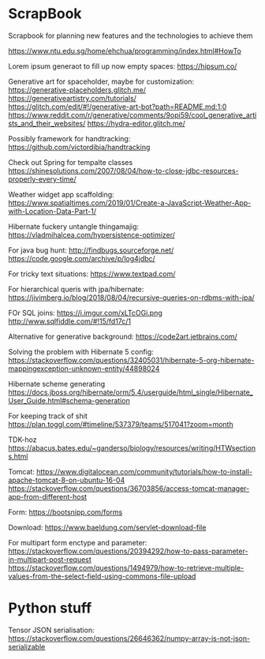 # ScrapBook
Scrapbook for planning new features and the technologies to achieve them

https://www.ntu.edu.sg/home/ehchua/programming/index.html#HowTo


Lorem ipsum generaot to fill up now empty spaces:
https://hipsum.co/

Generative art for spaceholder, maybe for customization:
https://generative-placeholders.glitch.me/
https://generativeartistry.com/tutorials/
https://glitch.com/edit/#!/generative-art-bot?path=README.md:1:0
https://www.reddit.com/r/generative/comments/9opi59/cool_generative_artists_and_their_websites/
https://hydra-editor.glitch.me/


Possibly framework for handtracking:
https://github.com/victordibia/handtracking

Check out Spring for tempalte classes
https://shinesolutions.com/2007/08/04/how-to-close-jdbc-resources-properly-every-time/


Weather widget app scaffolding:
https://www.spatialtimes.com/2019/01/Create-a-JavaScript-Weather-App-with-Location-Data-Part-1/


Hibernate fuckery untangle thingamajig:
https://vladmihalcea.com/hypersistence-optimizer/

For java bug hunt:
http://findbugs.sourceforge.net/
https://code.google.com/archive/p/log4jdbc/


For tricky text situations:
https://www.textpad.com/


For hierarchical queris with jpa/hibernate:
https://jivimberg.io/blog/2018/08/04/recursive-queries-on-rdbms-with-jpa/

FOr SQL joins:
https://i.imgur.com/xLTcOGi.png
http://www.sqlfiddle.com/#!15/fd17c/1

Alternative for generative background:
https://code2art.jetbrains.com/

Solving the problem with Hibernate 5 config:
https://stackoverflow.com/questions/32405031/hibernate-5-org-hibernate-mappingexception-unknown-entity/44898024

Hibernate scheme generating
https://docs.jboss.org/hibernate/orm/5.4/userguide/html_single/Hibernate_User_Guide.html#schema-generation

For keeping track of shit
https://plan.toggl.com/#timeline/537379/teams/517041?zoom=month

TDK-hoz
https://abacus.bates.edu/~ganderso/biology/resources/writing/HTWsections.html


Tomcat:
https://www.digitalocean.com/community/tutorials/how-to-install-apache-tomcat-8-on-ubuntu-16-04
https://stackoverflow.com/questions/36703856/access-tomcat-manager-app-from-different-host

Form:
https://bootsnipp.com/forms

Download:
https://www.baeldung.com/servlet-download-file

For multipart form enctype and parameter:
https://stackoverflow.com/questions/20394292/how-to-pass-parameter-in-multipart-post-request
https://stackoverflow.com/questions/1494979/how-to-retrieve-multiple-values-from-the-select-field-using-commons-file-upload

# Python stuff

Tensor JSON serialisation:
https://stackoverflow.com/questions/26646362/numpy-array-is-not-json-serializable
